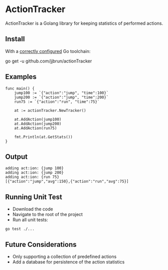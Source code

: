 # ActionTracker

ActionTracker is a Golang library for keeping statistics of performed actions.

## Install

With a [correctly configured](https://golang.org/doc/install#testing) Go toolchain:

go get -u github.com/jjbrun/actionTracker

## Examples

```
func main() {
	jump100 := `{"action":"jump", "time":100}`
	jump200 := `{"action":"jump", "time":200}`
	run75 := `{"action":"run", "time":75}`

	at := actionTracker.NewTracker()

	at.AddAction(jump100)
	at.AddAction(jump200)
	at.AddAction(run75)

	fmt.Println(at.GetStats())
}
```

## Output

```
adding act:ion: {jump 100}
adding act:ion: {jump 200}
adding act:ion: {run 75}
[{"action":"jump","avg":150},{"action":"run","avg":75}]
```

## Running Unit Test

- Download the code
- Navigate to the root of the project
- Run all unit tests:
```
go test ./...
```


## Future Considerations

- Only supporting a collection of predefined actions 
- Add a database for persistence of the action statistics
